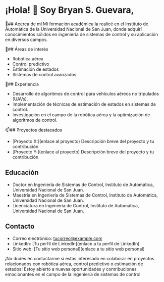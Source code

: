 # ¡Hola! 👋 Soy Bryan S. Guevara,

👀## Acerca de mí
Mi formación académica la realicé en el Instituto de Automática de la Universidad Nacional de San Juan, donde adquirí conocimientos sólidos en ingeniería de sistemas de control y su aplicación en diversos campos.

🌱## Áreas de interés
- Robótica aérea
- Control predictivo
- Estimación de estados
- Sistemas de control avanzados

💞️## Experiencia
- Desarrollo de algoritmos de control para vehículos aéreos no tripulados (UAVs).
- Implementación de técnicas de estimación de estados en sistemas de control.
- Investigación en el campo de la robótica aérea y la optimización de algoritmos de control.

📫## Proyectos destacados
- [Proyecto X:](enlace al proyecto) Descripción breve del proyecto y tu contribución.
- [Proyecto Y:](enlace al proyecto) Descripción breve del proyecto y tu contribución.

## Educación
- Doctor en Ingeniería de Sistemas de Control, Instituto de Automática, Universidad Nacional de San Juan.
- Maestría en Ingeniería de Sistemas de Control, Instituto de Automática, Universidad Nacional de San Juan.
- Licenciatura en Ingeniería de Control, Instituto de Automática, Universidad Nacional de San Juan.

## Contacto
- Correo electrónico: [tucorreo@example.com](mailto:tucorreo@example.com)
- LinkedIn: [Tu perfil de LinkedIn](enlace a tu perfil de LinkedIn)
- Sitio web: [Tu sitio web personal](enlace a tu sitio web personal)

¡No dudes en contactarme si estás interesado en colaborar en proyectos relacionados con robótica aérea, control predictivo o estimación de estados! Estoy abierto a nuevas oportunidades y contribuciones emocionantes en el campo de la ingeniería de sistemas de control.
